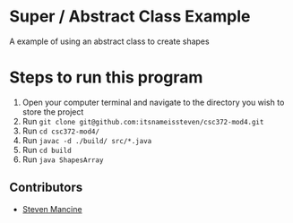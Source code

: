 # Super / Abstract Class Example

A example of using an abstract class to create shapes

# Steps to run this program

1. Open your computer terminal and navigate to the directory you wish to store the project
2. Run `git clone git@github.com:itsnameissteven/csc372-mod4.git`
3. Run `cd csc372-mod4/`
4. Run `javac -d ./build/ src/*.java `
5. Run `cd build`
6. Run `java ShapesArray `

## Contributors

- [Steven Mancine](https://github.com/itsnameissteven)
